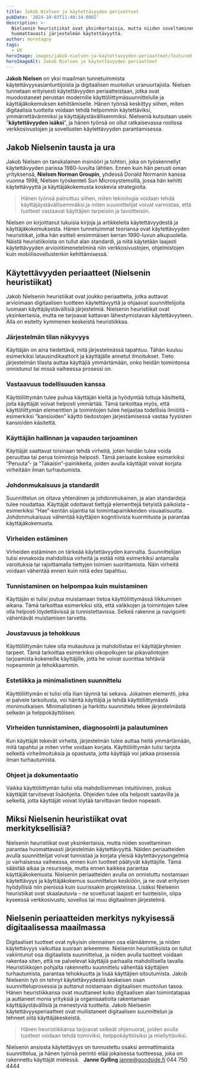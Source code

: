 ```yaml
---
title: Jakob Nielsen ja käytettävyyden periaatteet
pubDate: '2024-10-03T11:40:34.000Z'
description: >-
  Nielsenin heuristiikat ovat yksinkertaisia, mutta niiden soveltaminen parantaa
  huomattavasti järjestelmän käytettävyyttä.
author: moretagoy
tags:
  - UX
heroImage: images/jakob-nielsen-ja-kaytettavyyden-periaatteet/featured.png
heroImageAlt: Jakob Nielsen ja käytettävyyden periaatteet
---
```


**Jakob Nielsen** on yksi maailman tunnetuimmista käytettävyysasiantuntijoista ja digitaalisen muotoilun uranuurtajista. Nielsen tunnetaan erityisesti käytettävyyden periaatteistaan, jotka ovat muodostaneet perustan modernille käyttöliittymäsuunnittelulle ja käyttäjäkokemuksen kehittämiselle. Hänen työnsä keskittyy siihen, miten digitaalisia tuotteita voidaan tehdä helpommin käytettäviksi, ymmärrettävämmiksi ja käyttäjäystävällisemmiksi. Nielseniä kutsutaan usein ”**käytettävyyden isäksi**”, ja hänen työnsä on ollut ratkaisevassa roolissa verkkosivustojen ja sovellusten käytettävyyden parantamisessa.

## Jakob Nielsenin tausta ja ura

Jakob Nielsen on tanskalainen insinööri ja tohtori, joka on työskennellyt käytettävyyden parissa 1980-luvulta lähtien. Ennen kuin hän perusti oman yrityksensä, **Nielsen Norman Groupin**, yhdessä Donald Normanin kanssa vuonna 1998, Nielsen työskenteli Sun Microsystemsillä, jossa hän kehitti käytettävyyttä ja käyttäjäkokemusta koskevia strategioita.

> Hänen työnsä painottuu siihen, miten teknologia voidaan tehdä käyttäjäystävällisemmäksi ja miten suunnittelijat voivat varmistaa, että tuotteet vastaavat käyttäjien tarpeisiin ja tavoitteisiin.

Nielsen on kirjoittanut lukuisia kirjoja ja artikkeleita käytettävyydestä ja käyttäjäkokemuksesta. Hänen tunnetuimmat teoriansa ovat käytettävyyden heuristiikat, jotka hän esitteli ensimmäisen kerran 1990-luvun alkupuolella. Näistä heuristiikoista on tullut alan standardi, ja niitä käytetään laajasti käytettävyyden arviointimenetelminä niin verkkosivustojen, ohjelmistojen kuin mobiilisovellustenkin kehittämisessä.

## Käytettävyyden periaatteet (Nielsenin heuristiikat)

Jakob Nielsenin heuristiikat ovat joukko periaatteita, jotka auttavat arvioimaan digitaalisen tuotteen käytettävyyttä ja ohjaavat suunnittelijoita luomaan käyttäjäystävällisiä järjestelmiä. Nielsenin heuristiikat ovat yksinkertaisia, mutta ne tarjoavat kattavan lähestymistavan käytettävyyteen. Alla on esitelty kymmenen keskeistä heuristiikkaa.

### Järjestelmän tilan näkyvyys

Käyttäjän on aina tiedettävä, mitä järjestelmässä tapahtuu. Tähän kuuluu esimerkiksi latausindikaattorit ja käyttäjälle annetut ilmoitukset. Tieto järjestelmän tilasta auttaa käyttäjiä ymmärtämään, onko heidän toimintonsa onnistunut tai missä vaiheessa prosessi on.

### Vastaavuus todellisuuden kanssa

Käyttöliittymän tulee puhua käyttäjän kieltä ja hyödyntää tuttuja käsitteitä, joita käyttäjät voivat helposti ymmärtää. Tämä tarkoittaa myös, että käyttöliittymän elementtien ja toimintojen tulee heijastaa todellisia ilmiöitä – esimerkiksi ”kansioiden” käyttö tiedostojen järjestämisessä vastaa fyysisten kansioiden käsitettä.

### Käyttäjän hallinnan ja vapauden tarjoaminen

Käyttäjät saattavat toisinaan tehdä virheitä, joten heidän tulee voida peruuttaa tai perua toimintoja helposti. Tämä periaate koskee esimerkiksi “Peruuta”- ja “Takaisin”-painikkeita, joiden avulla käyttäjät voivat korjata virheitään ilman turhautumista.

### Johdonmukaisuus ja standardit

Suunnittelun on oltava yhtenäinen ja johdonmukainen, ja alan standardeja tulee noudattaa. Käyttäjät odottavat tiettyjä elementtejä tietyistä paikoista – esimerkiksi ”Hae”-kentän sijaintia tai toimintapainikkeiden visuaalisuutta. Johdonmukaisuus vähentää käyttäjien kognitiivista kuormitusta ja parantaa käyttäjäkokemusta.

### Virheiden estäminen

Virheiden estäminen on tärkeää käytettävyyden kannalta. Suunnittelijan tulisi ennakoida mahdollisia virheitä ja estää niitä esimerkiksi antamalla varoituksia tai rajoittamalla tiettyjen toimien suorittamista. Näin virheitä voidaan vähentää ennen kuin niitä edes tapahtuu.

### Tunnistaminen on helpompaa kuin muistaminen

Käyttäjän ei tulisi joutua muistamaan tietoa käyttöliittymässä liikkumisen aikana. Tämä tarkoittaa esimerkiksi sitä, että valikkojen ja toimintojen tulee olla helposti löydettävissä ja tunnistettavissa. Selkeä rakenne ja navigointi vähentävät muistamisen tarvetta.

### Joustavuus ja tehokkuus

Käyttöliittymän tulee olla mukautuva ja mahdollistaa eri käyttäjäryhmien tarpeet. Tämä tarkoittaa esimerkiksi oikopolkujen tai pikavalintojen tarjoamista kokeneille käyttäjille, jotta he voivat suorittaa tehtäviä nopeammin ja tehokkaammin.

### Estetiikka ja minimalistinen suunnittelu

Käyttöliittymän ei tulisi olla liian täynnä tai sekava. Jokainen elementti, joka ei palvele tarkoitusta, voi häiritä käyttäjiä ja tehdä käyttöliittymästä monimutkaisen. Minimalistinen ja harkittu suunnittelu tekee järjestelmästä selkeän ja helppokäyttöisen.

### Virheiden tunnistaminen, diagnosointi ja palautuminen

Kun käyttäjät tekevät virheitä, järjestelmän tulee auttaa heitä ymmärtämään, mitä tapahtui ja miten virhe voidaan korjata. Käyttöliittymän tulisi tarjota selkeitä virheilmoituksia ja opastusta, jotta käyttäjä voi jatkaa prosessia ilman turhautumista.

### Ohjeet ja dokumentaatio

Vaikka käyttöliittymän tulisi olla mahdollisimman intuitiivinen, joskus käyttäjät tarvitsevat lisäohjeita. Ohjeiden tulee olla helposti saatavilla ja selkeitä, jotta käyttäjät voivat löytää tarvittavan tiedon nopeasti.

## Miksi Nielsenin heuristiikat ovat merkityksellisiä?

Nielsenin heuristiikat ovat yksinkertaisia, mutta niiden soveltaminen parantaa huomattavasti järjestelmän käytettävyyttä. Näiden periaatteiden avulla suunnittelijat voivat tunnistaa ja korjata yleisiä käytettävyysongelmia jo varhaisessa vaiheessa, ennen kuin tuotteet päätyvät käyttäjille. Tämä säästää aikaa ja resursseja, mutta ennen kaikkea parantaa käyttäjäkokemusta. Nielsenin periaatteiden avulla on onnistuttu nostamaan käytettävyys ja käyttäjäkokemus suunnittelun keskiöön, ja ne ovat erityisen hyödyllisiä niin pienissä kuin suurissakin projekteissa. Lisäksi Nielsenin heuristiikat ovat skaalautuvia – ne soveltuvat laajasti eri tuotteisiin, olipa kyseessä verkkosivusto, sovellus tai muu digitaalinen järjestelmä.

## Nielsenin periaatteiden merkitys nykyisessä digitaalisessa maailmassa

Digitaaliset tuotteet ovat nykyisin olennainen osa elämäämme, ja niiden käytettävyys vaikuttaa suoraan arkeemme. Nielsenin heuristiikoista on tullut vakiintunut osa digitaalista suunnittelua, ja niiden avulla tuotteet voidaan rakentaa siten, että ne palvelevat käyttäjiä parhaalla mahdollisella tavalla. Heuristiikkojen pohjalta rakennettu suunnittelu vähentää käyttäjien turhautumista, parantaa tehokkuutta ja lisää käyttäjien sitoutumista. Jakob Nielsenin työ on tehnyt käytettävyydestä keskeisen osan suunnitteluprosessia ja auttanut nostamaan digitaalisen muotoilun tasoa. Hänen heuristiikkansa ovat muuttaneet koko digitaalisen alan toimintatapaa ja auttaneet monia yrityksiä ja organisaatioita rakentamaan käyttäjäystävällisiä ja menestyviä tuotteita. Jakob Nielsenin käytettävyysperiaatteet ovat mullistaneet digitaalisen suunnittelun ja tehneet siitä käyttäjäkeskeistä.

> Hänen heuristiikkansa tarjoavat selkeät ohjenuorat, joiden avulla tuotteet voidaan tehdä toimiviksi, helppokäyttöisiksi ja miellyttäviksi.

Nielsenin ansiosta käytettävyys on tunnustettu osaksi ammattimaista suunnittelua, ja hänen työnsä perintö elää jokaisessa tuotteessa, joka on rakennettu käyttäjät mielessä.   **Janne Gylling** janne@goodside.fi 044 750 4444